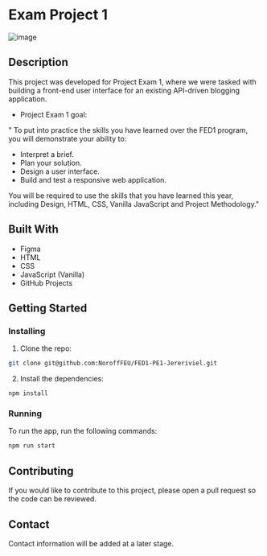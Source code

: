 # Exam Project 1

![image](https://jereriviel.github.io/portfolio/assets/img/thumbnail_backtobasics.webp)

## Description

This project was developed for Project Exam 1, where we were tasked with building a front-end user interface for an existing API-driven blogging application.

- Project Exam 1 goal:

" To put into practice the skills you have learned over the FED1 program, you will demonstrate your ability to:
- Interpret a brief.
- Plan your solution.
- Design a user interface.
- Build and test a responsive web application.

You will be required to use the skills that you have learned this year, including Design, HTML, CSS, Vanilla JavaScript and Project Methodology."

## Built With

- Figma
- HTML
- CSS
- JavaScript (Vanilla)
- GitHub Projects

## Getting Started

### Installing

1. Clone the repo:

```bash
git clone git@github.com:NoroffFEU/FED1-PE1-Jereriviel.git
```

2. Install the dependencies:

```
npm install
```

### Running

To run the app, run the following commands:

```bash
npm run start
```

## Contributing

If you would like to contribute to this project, please open a pull request so the code can be reviewed.

## Contact

Contact information will be added at a later stage.
